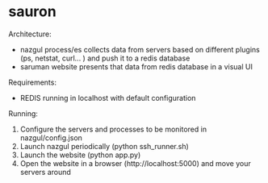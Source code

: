sauron
======

Architecture:
   * nazgul process/es collects data from servers based on different plugins (ps, netstat, curl... ) and push it to a redis database
   * saruman website presents that data from redis database in a visual UI

Requirements:
   * REDIS running in localhost with default configuration

Running:
1. Configure the servers and processes to be monitored in nazgul/config.json
2. Launch nazgul periodically (python ssh_runner.sh)
3. Launch the website (python app.py)
4. Open the website in a browser (http://localhost:5000) and move your servers around

